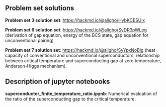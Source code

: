 ## Problem set solutions
  **Problem set 3 solution set**: 
    https://hackmd.io/@aligho/HybKCESUlx
    
  **Problem set 6 solution set**: 
    https://hackmd.io/@aligho/SyDR3pWLeg (derivation of gap equation, energy of the BCS state, gap equation for unconventional pairing)
    
  **Problem set 7 solution set**: 
    https://hackmd.io/@aligho/SyYpxNoBlg (heat capacity of conventional and unconventional superconductors, relationship between critical temperature and superconducting gap at zero temperature, Anderson-Higgs mechanism). 
  
## Description of jupyter notebooks 

  **superconductor_finite_temperature_ratio.ipynb**: Numerical evaluation of the ratio of the superconducting gap to the critical temperature. 
